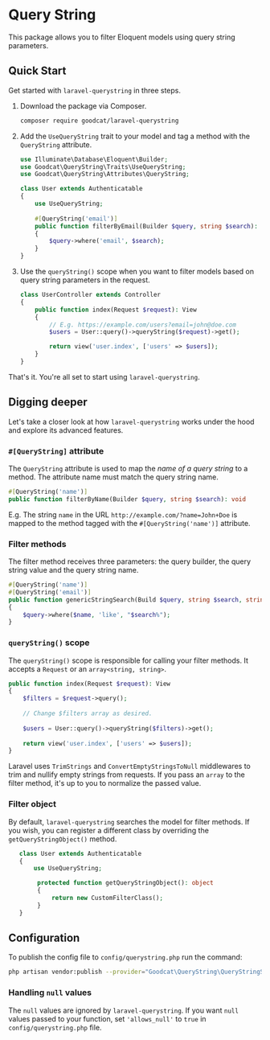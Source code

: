 # Query String

This package allows you to filter Eloquent models using query string parameters.

## Quick Start

Get started with `laravel-querystring` in three steps.

1. Download the package via Composer.
   ```sh
   composer require goodcat/laravel-querystring
   ```
   
2. Add the `UseQueryString` trait to your model and tag a method with the `QueryString` attribute.
   ```php
   use Illuminate\Database\Eloquent\Builder;
   use Goodcat\QueryString\Traits\UseQueryString;
   use Goodcat\QueryString\Attributes\QueryString;
   
   class User extends Authenticatable
   {
       use UseQueryString;
       
       #[QueryString('email')]
       public function filterByEmail(Builder $query, string $search): void
       {
           $query->where('email', $search);
       }
   }
   ```
   
3. Use the `queryString()` scope when you want to filter models based on query string parameters in the request.
   ```php
   class UserController extends Controller
   {
       public function index(Request $request): View
       {
           // E.g. https://example.com/users?email=john@doe.com
           $users = User::query()->queryString($request)->get();
   
           return view('user.index', ['users' => $users]);
       }
   }
   ```

That's it. You're all set to start using `laravel-querystring`.

## Digging deeper

Let's take a closer look at how `laravel-querystring` works under the hood and explore its advanced features.

### `#[QueryString]` attribute

The `QueryString` attribute is used to map the _name of a query string_ to a method. The attribute name must match the query string name.

```php
#[QueryString('name')]
public function filterByName(Builder $query, string $search): void 
```

E.g. The string `name` in the URL `http://example.com/?name=John+Doe` is mapped to the method tagged with the `#[QueryString('name')]` attribute.


### Filter methods

The filter method receives three parameters: the query builder, the query string value and the query string name.

```php
#[QueryString('name')]
#[QueryString('email')]
public function genericStringSearch(Build $query, string $search, string $name): void
{
    $query->where($name, 'like', "$search%");
}
```

### `queryString()` scope

The `queryString()` scope is responsible for calling your filter methods. It accepts a `Request` or an `array<string, string>`.

```php
public function index(Request $request): View
{
    $filters = $request->query();
    
    // Change $filters array as desired.
    
    $users = User::query()->queryString($filters)->get();
    
    return view('user.index', ['users' => $users]);
}
```

Laravel uses `TrimStrings` and `ConvertEmptyStringsToNull` middlewares to trim and nullify empty strings from requests. If you pass an `array` to the filter method, it's up to you to normalize the passed value.

### Filter object

By default, `laravel-querystring` searches the model for filter methods. If you wish, you can register a different class by overriding the `getQueryStringObject()` method.

```php
   class User extends Authenticatable
   {
       use UseQueryString;

        protected function getQueryStringObject(): object
        {
            return new CustomFilterClass();
        }
   }
```

## Configuration

To publish the config file to `config/querystring.php` run the command:

```sh
php artisan vendor:publish --provider="Goodcat\QueryString\QueryStringServiceProvider"
```

### Handling `null` values

The `null` values are ignored by `laravel-querystring`. If you want `null` values passed to your function, set `'allows_null'` to `true` in `config/querystring.php` file.
